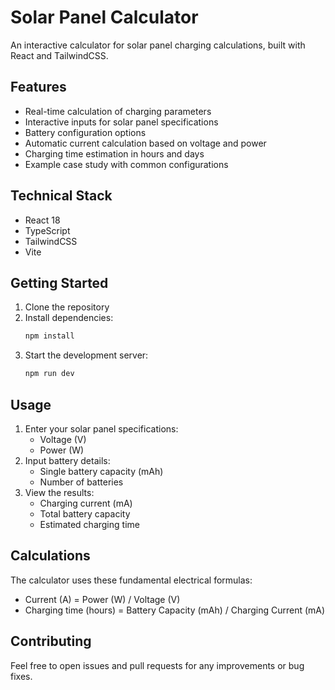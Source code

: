 # Solar Panel Calculator

An interactive calculator for solar panel charging calculations, built with React and TailwindCSS.

## Features

- Real-time calculation of charging parameters
- Interactive inputs for solar panel specifications
- Battery configuration options
- Automatic current calculation based on voltage and power
- Charging time estimation in hours and days
- Example case study with common configurations

## Technical Stack

- React 18
- TypeScript
- TailwindCSS
- Vite

## Getting Started

1. Clone the repository
2. Install dependencies:
   ```bash
   npm install
   ```
3. Start the development server:
   ```bash
   npm run dev
   ```

## Usage

1. Enter your solar panel specifications:
   - Voltage (V)
   - Power (W)
2. Input battery details:
   - Single battery capacity (mAh)
   - Number of batteries
3. View the results:
   - Charging current (mA)
   - Total battery capacity
   - Estimated charging time

## Calculations

The calculator uses these fundamental electrical formulas:
- Current (A) = Power (W) / Voltage (V)
- Charging time (hours) = Battery Capacity (mAh) / Charging Current (mA)

## Contributing

Feel free to open issues and pull requests for any improvements or bug fixes.